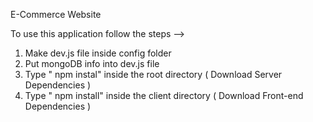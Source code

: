 E-Commerce Website                  
                                                                                                                               
To use this application follow the steps -->                                                                                                                                                                                                                                                                        
1. Make dev.js file inside config folder                                                             
2. Put mongoDB info into dev.js file                              
3. Type  " npm instal" inside the root directory  ( Download Server Dependencies ) 
4. Type " npm install" inside the client directory ( Download Front-end Dependencies ) 
                                                     
  

                  
  



      
   
